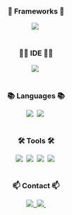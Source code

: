 <!--타이틀 부분-->
<div align="center">
</div>

<!--내용 부분-->
<h3 align="center">🚀 Frameworks 🚀</h3>
<div align="center">
  <img src="https://img.shields.io/badge/Unity-100000?style=for-the-badge&logo=unity&logoColor=white" />&nbsp
</div>

<br>

<h3 align="center">👩‍💻 IDE 👩‍💻</h3>
<div align="center">
  <img src="https://img.shields.io/badge/Visual_Studio-5C2D91?style=for-the-badge&logo=visual%20studio&logoColor=white" />&nbsp
</div>

<br>

<h3 align="center">📚 Languages 📚</h3>
<div align="center">
  <img src="https://img.shields.io/badge/C%23-239120?style=for-the-badge&logo=csharp&logoColor=white" />&nbsp
  <img src="https://img.shields.io/badge/C%2B%2B-00599C?style=for-the-badge&logo=c%2B%2B&logoColor=white" />&nbsp
</div>

<br>

<h3 align="center">🛠 Tools 🛠</h3>
<div align="center">
  <img src="https://img.shields.io/badge/git-F05033.svg?style=for-the-badge&logo=git&logoColor=white" />&nbsp
  <img src="https://img.shields.io/badge/github-181717.svg?style=for-the-badge&logo=github&logoColor=white" />&nbsp
  <img src="https://img.shields.io/badge/Notion-F3F3F3.svg?style=for-the-badge&logo=notion&logoColor=black" />&nbsp
  <img src="https://img.shields.io/badge/figma-F24E1E.svg?style=for-the-badge&logo=figma&logoColor=white" />&nbsp
</div>

<br>

<h3 align="center">📫 Contact 📫</h3>
<div align="center">
  <a href="https://hongsamgamedev.tistory.com">
    <img src="https://img.shields.io/badge/Blog-FF5722?style=for-the-badge&logo=blogger&logoColor=white" />&nbsp
  </a>
  <a href="mailto:shshck5@gmail.com">
    <img
      src="https://img.shields.io/badge/gmail-D14836?style=for-the-badge&logo=gmail&logoColor=white"/>&nbsp
  </a>
</div>

<!-- BLOG-POST-LIST:START -->
<!-- BLOG-POST-LIST:END -->
